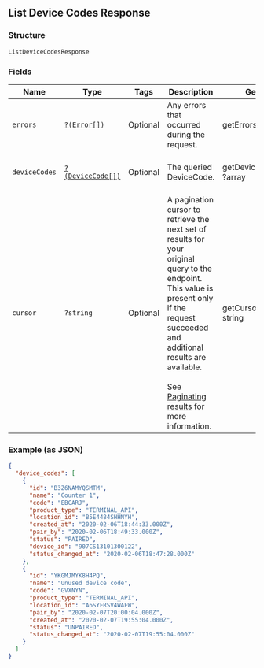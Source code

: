 ## List Device Codes Response

### Structure

`ListDeviceCodesResponse`

### Fields

| Name | Type | Tags | Description | Getter | Setter |
|  --- | --- | --- | --- | --- | --- |
| `errors` | [`?(Error[])`](/doc/models/error.md) | Optional | Any errors that occurred during the request. | getErrors(): ?array | setErrors(?array errors): void |
| `deviceCodes` | [`?(DeviceCode[])`](/doc/models/device-code.md) | Optional | The queried DeviceCode. | getDeviceCodes(): ?array | setDeviceCodes(?array deviceCodes): void |
| `cursor` | `?string` | Optional | A pagination cursor to retrieve the next set of results for your<br>original query to the endpoint. This value is present only if the request<br>succeeded and additional results are available.<br><br>See [Paginating results](#paginatingresults) for more information. | getCursor(): ?string | setCursor(?string cursor): void |

### Example (as JSON)

```json
{
  "device_codes": [
    {
      "id": "B3Z6NAMYQSMTM",
      "name": "Counter 1",
      "code": "EBCARJ",
      "product_type": "TERMINAL_API",
      "location_id": "B5E4484SHHNYH",
      "created_at": "2020-02-06T18:44:33.000Z",
      "pair_by": "2020-02-06T18:49:33.000Z",
      "status": "PAIRED",
      "device_id": "907CS13101300122",
      "status_changed_at": "2020-02-06T18:47:28.000Z"
    },
    {
      "id": "YKGMJMYK8H4PQ",
      "name": "Unused device code",
      "code": "GVXNYN",
      "product_type": "TERMINAL_API",
      "location_id": "A6SYFRSV4WAFW",
      "pair_by": "2020-02-07T20:00:04.000Z",
      "created_at": "2020-02-07T19:55:04.000Z",
      "status": "UNPAIRED",
      "status_changed_at": "2020-02-07T19:55:04.000Z"
    }
  ]
}
```

